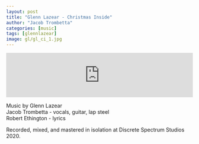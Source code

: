```yaml
---
layout: post
title: "Glenn Lazear - Christmas Inside"
author: "Jacob Trombetta"
categories: [music]
tags: [glennlazear]
image: gl/gl_ci_1.jpg
---
```


<div class="bandcamp">
  <iframe style="border: 0; width: 100%; height: 120px;" 
          src="https://bandcamp.com/EmbeddedPlayer/track=3259575342/size=large/bgcol=ffffff/linkcol=0687f5/tracklist=false/artwork=small/transparent=true/" seamless>
          <a href="https://glennlazear.bandcamp.com/track/christmas-inside">Christmas Inside by Glenn Lazear</a>
  </iframe>
</div>

Music by Glenn Lazear  
Jacob Trombetta - vocals, guitar, lap steel  
Robert Ethington - lyrics

Recorded, mixed, and mastered in isolation at Discrete Spectrum Studios 2020.
